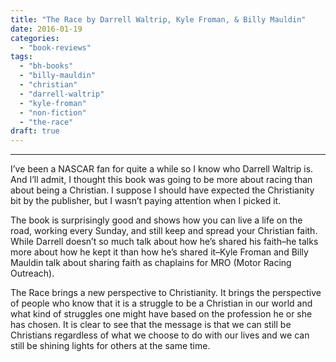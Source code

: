 ```yaml
---
title: "The Race by Darrell Waltrip, Kyle Froman, & Billy Mauldin"
date: 2016-01-19
categories: 
  - "book-reviews"
tags: 
  - "bh-books"
  - "billy-mauldin"
  - "christian"
  - "darrell-waltrip"
  - "kyle-froman"
  - "non-fiction"
  - "the-race"
draft: true
---
```


* * *

I’ve been a NASCAR fan for quite a while so I know who Darrell Waltrip is. And I’ll admit, I thought this book was going to be more about racing than about being a Christian. I suppose I should have expected the Christianity bit by the publisher, but I wasn’t paying attention when I picked it.

The book is surprisingly good and shows how you can live a life on the road, working every Sunday, and still keep and spread your Christian faith. While Darrell doesn’t so much talk about how he’s shared his faith–he talks more about how he kept it than how he’s shared it–Kyle Froman and Billy Mauldin talk about sharing faith as chaplains for MRO (Motor Racing Outreach).

The Race brings a new perspective to Christianity. It brings the perspective of people who know that it is a struggle to be a Christian in our world and what kind of struggles one might have based on the profession he or she has chosen. It is clear to see that the message is that we can still be Christians regardless of what we choose to do with our lives and we can still be shining lights for others at the same time.

